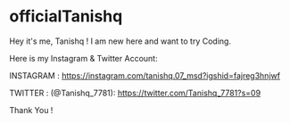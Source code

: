 # officialTanishq 

Hey it's me, Tanishq ! 
I am new here and want to try Coding.

Here is my Instagram & Twitter Account:

INSTAGRAM : https://instagram.com/tanishq.07_msd?igshid=fajreg3hnjwf 

TWITTER : (@Tanishq_7781): https://twitter.com/Tanishq_7781?s=09


Thank You ! 
